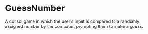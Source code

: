 # GuessNumber
 A consol game in which the user’s input is compared to a randomly assigned number by the computer, prompting them to make a guess.
